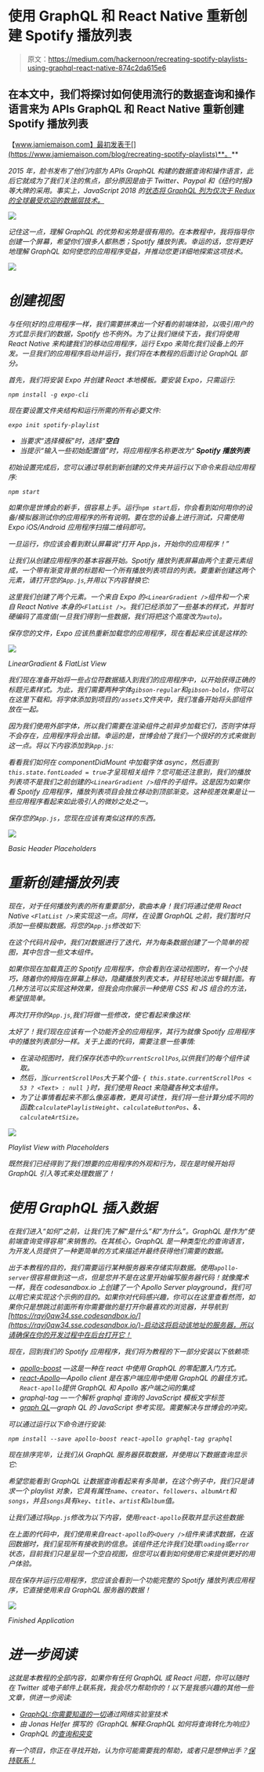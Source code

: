 # 使用 GraphQL 和 React Native 重新创建 Spotify 播放列表

> 原文：<https://medium.com/hackernoon/recreating-spotify-playlists-using-graphql-react-native-874c2da615e6>

## 在本文中，我们将探讨如何使用流行的数据查询和操作语言来为 APIs GraphQL 和 React Native 重新创建 Spotify 播放列表

【www.jamiemaison.com】最初发表于[](https://www.jamiemaison.com/blog/recreating-spotify-playlists)**。**

*2015 年，脸书发布了他们内部为 APIs GraphQL 构建的数据查询和操作语言，此后它就成为了我们关注的焦点，部分原因是由于 Twitter、Paypal 和《纽约时报》等大牌的采用。事实上，JavaScript 2018 的[状态将 GraphQL 列为仅次于 Redux 的全球最受欢迎的数据层技术。](https://www.jamiemaison.com/blog/2018.stateofjs.com)*

*![](img/fc57808c7076c628ad77ed682a3b473c.png)*

*记住这一点，理解 GraphQL 的优势和劣势是很有用的。在本教程中，我将指导你创建一个屏幕，希望你们很多人都熟悉；Spotify 播放列表。幸运的话，您将更好地理解 GraphQL 如何使您的应用程序受益，并推动您更详细地探索这项技术。*

*![](img/4370d270cd1cebefcd9e0919799ae1ea.png)*

# *创建视图*

*与任何(好的)应用程序一样，我们需要拼凑出一个好看的前端体验，以吸引用户的方式显示我们的数据，Spotify 也不例外。为了让我们继续下去，我们将使用 React Native 来构建我们的移动应用程序，运行 Expo 来简化我们设备上的开发。一旦我们的应用程序启动并运行，我们将在本教程的后面讨论 GraphQL 部分。*

*首先，我们将安装 Expo 并创建 React 本地模板。要安装 Expo，只需运行:*

*`npm install -g expo-cli`*

*现在要设置文件夹结构和运行所需的所有必要文件:*

*`expo init spotify-playlist`*

*   *当要求“选择模板”时，选择“**空白***
*   *当提示“输入一些初始配置值”时，将应用程序名称更改为“ **Spotify 播放列表***

*初始设置完成后，您可以通过导航到新创建的文件夹并运行以下命令来启动应用程序:*

*`npm start`*

*如果你是世博会的新手，很容易上手。运行`npm start`后，你会看到如何用你的设备/模拟器测试你的应用程序的所有说明。要在您的设备上进行测试，只需使用 Expo iOS/Android 应用程序扫描二维码即可。*

*一旦运行，你应该会看到默认屏幕说“打开 App.js，开始你的应用程序！”*

*让我们从创建应用程序的基本容器开始。Spotify 播放列表屏幕由两个主要元素组成，一个带有渐变背景的标题和一个所有播放列表项目的列表。要重新创建这两个元素，请打开您的`App.js`,并用以下内容替换它:*

*这里我们创建了两个元素。一个来自 Expo 的`<LinearGradient />`组件和一个来自 React Native 本身的`<FlatList />`。我们已经添加了一些基本的样式，并暂时硬编码了高度值(一旦我们得到一些数据，我们将把这个高度改为`auto`)。*

*保存您的文件，Expo 应该热重新加载您的应用程序，现在看起来应该是这样的:*

*![](img/2f4a6bf376c777b84e5209a6c22b7913.png)*

*LinearGradient & FlatList View*

*我们现在准备开始将一些占位符数据插入到我们的应用程序中，以开始获得正确的标题元素样式。为此，我们需要两种字体`gibson-regular`和`gibson-bold`，你可以在这里下载和。将字体添加到项目的`/assets`文件夹中，我们准备开始将头部组件放在一起。*

*因为我们使用外部字体，所以我们需要在渲染组件之前异步加载它们，否则字体将不会存在，应用程序将会出错。幸运的是，世博会给了我们一个很好的方式来做到这一点。将以下内容添加到`App.js`:*

*看看我们如何在 componentDidMount 中加载字体 async，然后直到`this.state.fontLoaded = true`才呈现相关组件？您可能还注意到，我们的播放列表项不是我们之前创建的`<LinearGradient />`组件的子组件。这是因为如果你看 Spotify 应用程序，播放列表项目会独立移动到顶部渐变。这种视差效果是让一些应用程序看起来如此吸引人的微妙之处之一。*

*保存您的`App.js`，您现在应该有类似这样的东西。*

*![](img/2d83a47d9d45a5256a1c241b157f6b79.png)*

*Basic Header Placeholders*

# *重新创建播放列表*

*现在，对于任何播放列表的所有重要部分，歌曲本身！我们将通过使用 React Native `<FlatList />`来实现这一点。同样，在设置 GraphQL 之前，我们暂时只添加一些模拟数据。将您的`App.js`修改如下:*

*在这个代码片段中，我们对数据进行了迭代，并为每条数据创建了一个简单的视图，其中包含一些文本组件。*

*如果你现在加载真正的 Spotify 应用程序，你会看到在滚动视图时，有一个小技巧，随着你的拇指在屏幕上移动，隐藏播放列表文本，并轻轻地淡出专辑封面。有几种方法可以实现这种效果，但我会向你展示一种使用 CSS 和 JS 组合的方法，希望很简单。*

*再次打开你的`App.js`,我们将做一些修改，使它看起来像这样:*

*太好了！我们现在应该有一个功能齐全的应用程序，其行为就像 Spotify 应用程序中的播放列表部分一样。关于上面的代码，需要注意一些事情:*

*   *在滚动视图时，我们保存状态中的`currentScrollPos`,以供我们的每个组件读取。*
*   *然后，当`currentScrollPos`大于某个值- `{ this.state.currentScrollPos < 53 ? <Text> : null }`时，我们使用 React 来隐藏各种文本组件。*
*   *为了让事情看起来不那么像巫毒教，更具可读性，我们将一些计算分成不同的函数:`calculatePlaylistHeight`、`calculateButtonPos`、&、`calculateArtSize`。*

*![](img/dad4e5a30e7b84b43b4485e3943fefd8.png)*

*Playlist View with Placeholders*

*既然我们已经得到了我们想要的应用程序的外观和行为，现在是时候开始将 GraphQL 引入等式来处理数据了！*

# *使用 GraphQL 插入数据*

*在我们进入“如何”之前，让我们先了解“是什么”和“为什么”。GraphQL 是作为“使前端查询变得容易”来销售的。在其核心，GraphQL 是一种类型化的查询语言，为开发人员提供了一种更简单的方式来描述并最终获得他们需要的数据。*

*出于本教程的目的，我们需要运行某种服务器来存储实际数据。使用`apollo-server`很容易做到这一点，但是您并不是在这里开始编写服务器代码！就像魔术一样，我在 codesandbox.io 上创建了一个 Apollo Server playground，我们可以用它来实现这个示例的目的。如果你对代码感兴趣，你可以在这里查看然而，如果你只是想跳过前面所有你需要做的是打开你最喜欢的浏览器，并导航到[https://rqvj0qw34.sse.codesandbox.io/](https://rqvj0qw34.sse.codesandbox.io/)-启动这将启动该地址的服务器，所以请确保在你的开发过程中在后台打开它！*

*现在，回到我们的 Spotify 应用程序，我们将为教程的下一部分安装以下依赖项:*

*   *[apollo-boost](https://www.npmjs.com/package/apollo-boost) —这是一种在 react 中使用 GraphQL 的零配置入门方式。*
*   *[react-Apollo](https://github.com/apollographql/react-apollo)—Apollo client 是在客户端应用中使用 GraphQL 的最佳方式。`React-apollo`提供 GraphQL 和 Apollo 客户端之间的集成*
*   *graphql-tag —一个解析 graphql 查询的 JavaScript 模板文字标签*
*   *[graph QL](https://www.npmjs.com/package/graphql)—graph QL 的 JavaScript 参考实现。需要解决与世博会的冲突。*

*可以通过运行以下命令进行安装:*

*`npm install --save apollo-boost react-apollo graphql-tag graphql`*

*现在排序完毕，让我们从 GraphQL 服务器获取数据，并使用以下数据查询显示它:*

*希望您能看到 GraphQL 让数据查询看起来有多简单，在这个例子中，我们只是请求一个 playlist 对象，它具有属性`name`、`creator`、`followers`、`albumArt`和`songs`，并且`songs`具有`key`、`title`、`artist`和`album`值。*

*让我们通过将`App.js`修改为以下内容，使用`react-apollo`获取并显示这些数据:*

*在上面的代码中，我们使用来自`react-apollo`的`<Query />`组件来请求数据，在返回数据时，我们呈现所有接收到的信息。该组件还允许我们处理`loading`或`error`状态，目前我们只是呈现一个空白视图，但您可以看到如何使用它来提供更好的用户体验。*

*现在保存并运行应用程序，您应该会看到一个功能完整的 Spotify 播放列表应用程序，它直接使用来自 GraphQL 服务器的数据！*

*![](img/ed8d9e4b24cd1e6ebf632a04a24e0de5.png)*

*Finished Application*

# *进一步阅读*

*这就是本教程的全部内容，如果你有任何 GraphQL 或 React 问题，你可以随时在 Twitter 或电子邮件上联系我，我会尽力帮助你的！以下是我感兴趣的其他一些文章，供进一步阅读:*

*   *[GraphQL:你需要知道的一切](/@weblab_tech/graphql-everything-you-need-to-know-58756ff253d8)通过网络实验室技术*
*   *由 Jonas Helfer 撰写的《GraphQL 解释:GraphQL 如何将查询转化为响应》*
*   *GraphQL 的[查询和突变](https://graphql.org/learn/queries/)*

*有一个项目，你正在寻找开始，认为你可能需要我的帮助，或者只是想伸出手？[保持联系！](mailto:jamie@jamiemaison.com)*